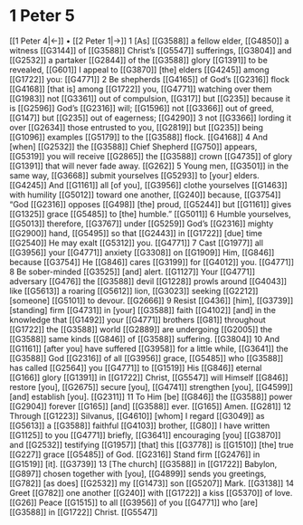 # 1 Peter 5
[[1 Peter 4|←]] • [[2 Peter 1|→]]
1 [As] [[G3588]] a fellow elder, [[G4850]] a witness [[G3144]] of [[G3588]] Christ’s [[G5547]] sufferings, [[G3804]] and [[G2532]] a partaker [[G2844]] of the [[G3588]] glory [[G1391]] to be revealed, [[G601]] I appeal to [[G3870]] [the] elders [[G4245]] among [[G1722]] you: [[G4771]] 
2 Be shepherds [[G4165]] of God’s [[G2316]] flock [[G4168]] [that is] among [[G1722]] you, [[G4771]] watching over them [[G1983]] not [[G3361]] out of compulsion, [[G317]] but [[G235]] because it is [[G2596]] God’s [[G2316]] will; [[G1596]] not [[G3366]] out of greed, [[G147]] but [[G235]] out of eagerness; [[G4290]] 
3 not [[G3366]] lording it over [[G2634]] those entrusted to you, [[G2819]] but [[G235]] being [[G1096]] examples [[G5179]] to the [[G3588]] flock. [[G4168]] 
4 And [when] [[G2532]] the [[G3588]] Chief Shepherd [[G750]] appears, [[G5319]] you will receive [[G2865]] the [[G3588]] crown [[G4735]] of glory [[G1391]] that will never fade away. [[G262]] 
5 Young men, [[G3501]] in the same way, [[G3668]] submit yourselves [[G5293]] to [your] elders. [[G4245]] And [[G1161]] all [of you], [[G3956]] clothe yourselves [[G1463]] with humility [[G5012]] toward one another, [[G240]] because, [[G3754]] “God [[G2316]] opposes [[G498]] [the] proud, [[G5244]] but [[G1161]] gives [[G1325]] grace [[G5485]] to [the] humble.” [[G5011]] 
6 Humble yourselves, [[G5013]] therefore, [[G3767]] under [[G5259]] God’s [[G2316]] mighty [[G2900]] hand, [[G5495]] so that [[G2443]] in [[G1722]] [due] time [[G2540]] He may exalt [[G5312]] you. [[G4771]] 
7 Cast [[G1977]] all [[G3956]] your [[G4771]] anxiety [[G3308]] on [[G1909]] Him, [[G846]] because [[G3754]] He [[G846]] cares [[G3199]] for [[G4012]] you. [[G4771]] 
8 Be sober-minded [[G3525]] [and] alert. [[G1127]] Your [[G4771]] adversary [[G476]] the [[G3588]] devil [[G1228]] prowls around [[G4043]] like [[G5613]] a roaring [[G5612]] lion, [[G3023]] seeking [[G2212]] [someone] [[G5101]] to devour. [[G2666]] 
9 Resist [[G436]] [him], [[G3739]] [standing] firm [[G4731]] in [your] [[G3588]] faith [[G4102]] [and] in the knowledge that [[G1492]] your [[G4771]] brothers [[G81]] throughout [[G1722]] the [[G3588]] world [[G2889]] are undergoing [[G2005]] the [[G3588]] same kinds [[G846]] of [[G3588]] suffering. [[G3804]] 
10 And [[G1161]] [after you] have suffered [[G3958]] for a little while, [[G3641]] the [[G3588]] God [[G2316]] of all [[G3956]] grace, [[G5485]] who [[G3588]] has called [[G2564]] you [[G4771]] to [[G1519]] His [[G846]] eternal [[G166]] glory [[G1391]] in [[G1722]] Christ, [[G5547]] will Himself [[G846]] restore [you], [[G2675]] secure [you], [[G4741]] strengthen [you], [[G4599]] [and] establish [you]. [[G2311]] 
11 To Him [be] [[G846]] the [[G3588]] power [[G2904]] forever [[G165]] [and] [[G3588]] ever. [[G165]] Amen. [[G281]] 
12 Through [[G1223]] Silvanus, [[G4610]] [whom] I regard [[G3049]] as [[G5613]] a [[G3588]] faithful [[G4103]] brother, [[G80]] I have written [[G1125]] to you [[G4771]] briefly, [[G3641]] encouraging [you] [[G3870]] and [[G2532]] testifying [[G1957]] [that] this [[G3778]] is [[G1510]] [the] true [[G227]] grace [[G5485]] of God. [[G2316]] Stand firm [[G2476]] in [[G1519]] [it]. [[G3739]] 
13 [The church] [[G3588]] in [[G1722]] Babylon, [[G897]] chosen together with [you], [[G4899]] sends you greetings, [[G782]] [as does] [[G2532]] my [[G1473]] son [[G5207]] Mark. [[G3138]] 
14 Greet [[G782]] one another [[G240]] with [[G1722]] a kiss [[G5370]] of love. [[G26]] Peace [[G1515]] to all [[G3956]] of you [[G4771]] who [are] [[G3588]] in [[G1722]] Christ. [[G5547]] 
